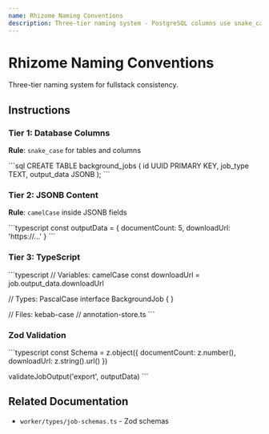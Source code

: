 ```yaml
---
name: Rhizome Naming Conventions
description: Three-tier naming system - PostgreSQL columns use snake_case, JSONB contents use camelCase (to match frontend), TypeScript uses camelCase for variables and PascalCase for types, files use kebab-case. ALL JSONB output_data must be validated with Zod schemas. Use when creating migrations, JSONB schemas, types, or files.
---
```


# Rhizome Naming Conventions

Three-tier naming system for fullstack consistency.

## Instructions

### Tier 1: Database Columns

**Rule**: `snake_case` for tables and columns

\`\`\`sql
CREATE TABLE background_jobs (
  id UUID PRIMARY KEY,
  job_type TEXT,
  output_data JSONB
);
\`\`\`

### Tier 2: JSONB Content

**Rule**: `camelCase` inside JSONB fields

\`\`\`typescript
const outputData = {
  documentCount: 5,
  downloadUrl: 'https://...'
}
\`\`\`

### Tier 3: TypeScript

\`\`\`typescript
// Variables: camelCase
const downloadUrl = job.output_data.downloadUrl

// Types: PascalCase
interface BackgroundJob { }

// Files: kebab-case
// annotation-store.ts
\`\`\`

### Zod Validation

\`\`\`typescript
const Schema = z.object({
  documentCount: z.number(),
  downloadUrl: z.string().url()
})

validateJobOutput('export', outputData)
\`\`\`

## Related Documentation

- `worker/types/job-schemas.ts` - Zod schemas
